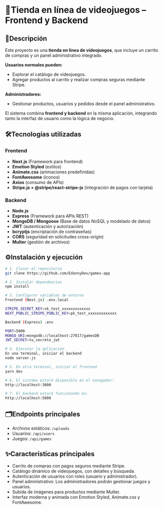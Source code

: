 # 🚀Tienda en línea de videojuegos – Frontend y Backend  

## 📌Descripción  
Este proyecto es una **tienda en línea de videojuegos**, que incluye un carrito de compras y un panel administrativo integrado.  

**Usuarios normales pueden:**  
- Explorar el catálogo de videojuegos.  
- Agregar productos al carrito y realizar compras seguras mediante Stripe.  

**Administradores:**  
- Gestionar productos, usuarios y pedidos desde el panel administrativo.  

El sistema combina **frontend y backend** en la misma aplicación, integrando tanto la interfaz de usuario como la lógica de negocio.  

## 🛠️Tecnologías utilizadas
### Frontend  
- **Next.js** (Framework para frontend)
- **Emotion Styled** (estilos)  
- **Animate.css** (animaciones predefinidas)  
- **FontAwesome** (iconos)  
- **Axios** (consumo de APIs)
- **Stripe.js + @stripe/react-stripe-js** (integración de pagos con tarjeta)  

### Backend  
- **Node.js**
- **Express** (Framework para APIs REST)
- **MongoDB / Mongoose** (Base de datos NoSQL y modelado de datos) 
- **JWT** (autenticación y autorización)
- **bcryptjs** (encriptación de contraseñas)
- **CORS** (seguridad en solicitudes cross-origin)
- **Multer** (gestión de archivos) 

## ⚙️Instalación y ejecución  

```bash
# 1. Clonar el repositorio
git clone https://github.com/EdannyDev/games-app

# 2. Instalar dependencias
npm install

# 3. Configurar variables de entorno
Frontend (Next.js) .env.local

STRIPE_SECRET_KEY=sk_test_xxxxxxxxxxxxx
NEXT_PUBLIC_STRIPE_PUBLIC_KEY=pk_test_xxxxxxxxxxxxx

Backend (Express) .env

PORT=5000
MONGO_URI=mongodb://localhost:27017/gamesDB
JWT_SECRET=tu_secreto_jwt

# 4. Ejecutar la aplicación
En una terminal, iniciar el backend
node server.js

# 5. En otra terminal, iniciar el frontend
yarn dev

# 6. El sistema estará disponible en el navegador:
http://localhost:3000

# 7. El backend estará funcionando en:
http://localhost:5000

```

## 🗂️Endpoints principales
- Archivos estáticos: `/uploads`
- Usuarios: `/api/users`
- Juegos: `/api/games`

## ✨Características principales
- Carrito de compras con pagos seguros mediante Stripe.
- Catálogo dinámico de videojuegos, con detalles y búsqueda.
- Autenticación de usuarios con roles (usuario y administrador).
- Panel administrativo: Los administradores podrán gestionar juegos y usuarios.
- Subida de imágenes para productos mediante Multer.
- Interfaz moderna y animada con Emotion Styled, Animate.css y FontAwesome.
